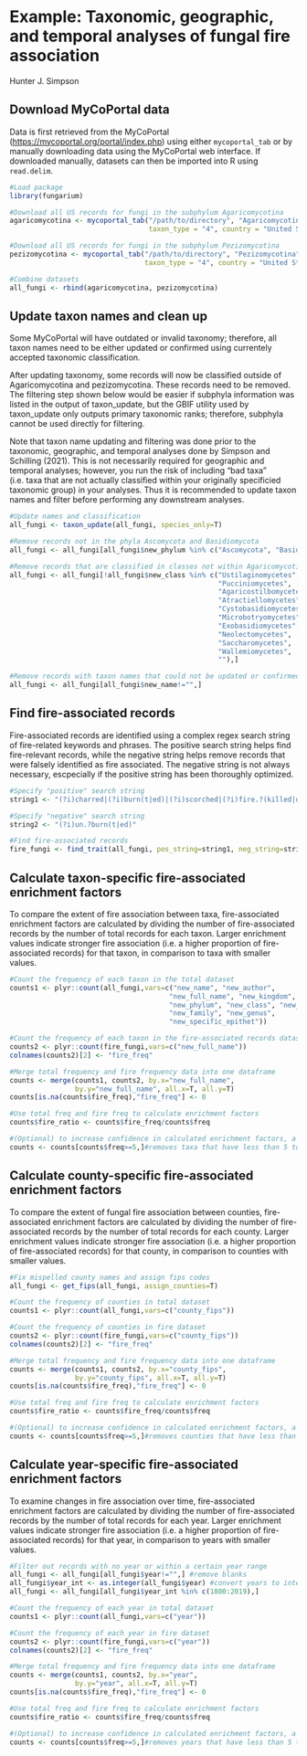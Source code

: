 Example: Taxonomic, geographic, and temporal analyses of fungal fire
association
================
Hunter J. Simpson

## Download MyCoPortal data

Data is first retrieved from the MyCoPortal
(<https://mycoportal.org/portal/index.php>) using either
`mycoportal_tab` or by manually downloading data using the MyCoPortal
web interface. If downloaded manually, datasets can then be imported
into R using `read.delim`.

``` r
#Load package
library(fungarium) 

#Download all US records for fungi in the subphylum Agaricomycotina
agaricomycotina <- mycoportal_tab("/path/to/directory", "Agaricomycotina", 
                                  taxon_type = "4", country = "United States") 

#Download all US records for fungi in the subphylum Pezizomycotina
pezizomycotina <- mycoportal_tab("/path/to/directory", "Pezizomycotina", 
                                 taxon_type = "4", country = "United States") 

#Combine datasets
all_fungi <- rbind(agaricomycotina, pezizomycotina) 
```

## Update taxon names and clean up

Some MyCoPortal will have outdated or invalid taxonomy; therefore, all
taxon names need to be either updated or confirmed using currentely
accepted taxonomic classification.

After updating taxonomy, some records will now be classified outside of
Agaricomycotina and pezizomycotina. These records need to be removed.
The filtering step shown below would be easier if subphyla information
was listed in the output of taxon\_update, but the GBIF utility used by
taxon\_update only outputs primary taxonomic ranks; therefore, subphyla
cannot be used directly for filtering.

Note that taxon name updating and filtering was done prior to the
taxonomic, geographic, and temporal analyses done by Simpson and
Schilling (2021). This is not necessarily required for geographic and
temporal analyses; however, you run the risk of including “bad taxa”
(i.e. taxa that are not actually classified within your originally
specificied taxonomic group) in your analyses. Thus it is recommended to
update taxon names and filter before performing any downstream analyses.

``` r
#Update names and classification
all_fungi <- taxon_update(all_fungi, species_only=T) 

#Remove records not in the phyla Ascomycota and Basidiomycota
all_fungi <- all_fungi[all_fungi$new_phylum %in% c("Ascomycota", "Basidiomycota"),] 

#Remove records that are classified in classes not within Agaricomycotina and Pezizomycoyina
all_fungi <- all_fungi[!all_fungi$new_class %in% c("Ustilaginomycetes", 
                                                   "Pucciniomycetes",
                                                   "Agaricostilbomycetes",
                                                   "Atractiellomycetes",
                                                   "Cystobasidiomycetes",
                                                   "Microbotryomycetes",
                                                   "Exobasidiomycetes",
                                                   "Neolectomycetes",
                                                   "Saccharomycetes", 
                                                   "Wallemiomycetes", 
                                                   ""),] 

#Remove records with taxon names that could not be updated or confirmed
all_fungi <- all_fungi[all_fungi$new_name!="",]
```

## Find fire-associated records

Fire-associated records are identified using a complex regex search
string of fire-related keywords and phrases. The positive search string
helps find fire-relevant records, while the negative string helps remove
records that were falsely identified as fire associated. The negative
string is not always necessary, escpecially if the positive string has
been thoroughly optimized.

``` r
#Specify "positive" search string
string1 <- "(?i)charred|(?i)burn(t|ed)|(?i)scorched|(?i)fire.?(killed|damaged|scarred)|(?i)killed.by.fire"

#Specify "negative" search string
string2 <- "(?i)un.?burn(t|ed)"

#Find fire-associated records
fire_fungi <- find_trait(all_fungi, pos_string=string1, neg_string=string2)
```

## Calculate taxon-specific fire-associated enrichment factors

To compare the extent of fire association between taxa, fire-associated
enrichment factors are calculated by dividing the number of
fire-associated records by the number of total records for each taxon.
Larger enrichment values indicate stronger fire association (i.e. a
higher proportion of fire-associated records) for that taxon, in
comparison to taxa with smaller values.

``` r
#Count the frequency of each taxon in the total dataset
counts1 <- plyr::count(all_fungi,vars=c("new_name", "new_author", 
                                       "new_full_name", "new_kingdom",
                                       "new_phylum", "new_class", "new_order",
                                       "new_family", "new_genus",
                                       "new_specific_epithet"))

#Count the frequency of each taxon in the fire-associated records dataset
counts2 <- plyr::count(fire_fungi,vars=c("new_full_name"))
colnames(counts2)[2] <- "fire_freq"

#Merge total frequency and fire frequency data into one dataframe
counts <- merge(counts1, counts2, by.x="new_full_name", 
                by.y="new_full_name", all.x=T, all.y=T)
counts[is.na(counts$fire_freq),"fire_freq"] <- 0

#Use total freq and fire freq to calculate enrichment factors
counts$fire_ratio <- counts$fire_freq/counts$freq

#(Optional) to increase confidence in calculated enrichment factors, a filtering threshold can be used to remove taxa that have not been thoroughly sampled
counts <- counts[counts$freq>=5,]#removes taxa that have less than 5 total records
```

## Calculate county-specific fire-associated enrichment factors

To compare the extent of fungal fire association between counties,
fire-associated enrichment factors are calculated by dividing the number
of fire-associated records by the number of total records for each
county. Larger enrichment values indicate stronger fire association
(i.e. a higher proportion of fire-associated records) for that county,
in comparison to counties with smaller values.

``` r
#Fix mispelled county names and assign fips codes
all_fungi <- get_fips(all_fungi, assign_counties=T)

#Count the frequency of counties in total dataset
counts1 <- plyr::count(all_fungi,vars=c("county_fips"))

#Count the frequency of counties in fire dataset
counts2 <- plyr::count(fire_fungi,vars=c("county_fips"))
colnames(counts2)[2] <- "fire_freq"

#Merge total frequency and fire frequency data into one dataframe
counts <- merge(counts1, counts2, by.x="county_fips", 
                by.y="county_fips", all.x=T, all.y=T)
counts[is.na(counts$fire_freq),"fire_freq"] <- 0

#Use total freq and fire freq to calculate enrichment factors
counts$fire_ratio <- counts$fire_freq/counts$freq

#(Optional) to increase confidence in calculated enrichment factors, a filtering threshold can be used to remove counties that have not been thoroughly sampled
counts <- counts[counts$freq>=5,]#removes counties that have less than 5 total records
```

## Calculate year-specific fire-associated enrichment factors

To examine changes in fire association over time, fire-associated
enrichment factors are calculated by dividing the number of
fire-associated records by the number of total records for each year.
Larger enrichment values indicate stronger fire association (i.e. a
higher proportion of fire-associated records) for that year, in
comparison to years with smaller values.

``` r
#Filter out records with no year or within a certain year range
all_fungi <- all_fungi[all_fungi$year!="",] #remove blanks
all_fungi$year_int <- as.integer(all_fungi$year) #convert years to integers
all_fungi <- all_fungi[all_fungi$year_int %in% c(1800:2019),]

#Count the frequency of each year in total dataset
counts1 <- plyr::count(all_fungi,vars=c("year"))

#Count the frequency of each year in fire dataset
counts2 <- plyr::count(fire_fungi,vars=c("year"))
colnames(counts2)[2] <- "fire_freq"

#Merge total frequency and fire frequency data into one dataframe
counts <- merge(counts1, counts2, by.x="year", 
                by.y="year", all.x=T, all.y=T)
counts[is.na(counts$fire_freq),"fire_freq"] <- 0

#Use total freq and fire freq to calculate enrichment factors
counts$fire_ratio <- counts$fire_freq/counts$freq

#(Optional) to increase confidence in calculated enrichment factors, a filtering threshold can be used to remove years that have not been thoroughly sampled
counts <- counts[counts$freq>=5,]#removes years that have less than 5 total records; likely more useful for shorter time intervals, as most years are likely to have many records
```
